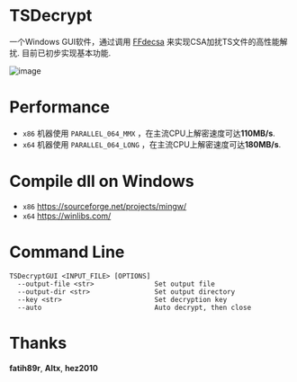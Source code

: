 # TSDecrypt
一个Windows GUI软件，通过调用 [FFdecsa](https://github.com/nilaoda/TSDecrypt/tree/main/FFDeCsa-1.0.2-Altx) 来实现CSA加扰TS文件的高性能解扰. 目前已初步实现基本功能.

![image](https://user-images.githubusercontent.com/20772925/158051154-d765d33f-0a67-44aa-93b1-1a9c09886429.png)


# Performance
* `x86` 机器使用 `PARALLEL_064_MMX` ，在主流CPU上解密速度可达**110MB/s**.
* `x64` 机器使用 `PARALLEL_064_LONG` ，在主流CPU上解密速度可达**180MB/s**.

# Compile dll on Windows
* `x86` https://sourceforge.net/projects/mingw/
* `x64` https://winlibs.com/

# Command Line
```
TSDecryptGUI <INPUT_FILE> [OPTIONS]
  --output-file <str>               Set output file
  --output-dir <str>                Set output directory
  --key <str>                       Set decryption key
  --auto                            Auto decrypt, then close
```
# Thanks

**fatih89r**, 
**Altx**, 
**hez2010** 

